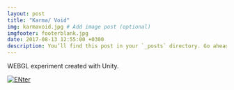 ```yaml
---
layout: post
title: "Karma/ Void"
img: karmavoid.jpg # Add image post (optional)
imgfooter: footerblank.jpg
date: 2017-08-13 12:55:00 +0300
description: You’ll find this post in your `_posts` directory. Go ahead and edit it and re-build the site to see your changes. # Add post description (optional)
---
```

 
WEBGL experiment created with Unity.
<br>

<a href="http://taniagonzaga.github.io/karmavoid/"><img border="0" alt="ENter" img src="../assets/img/karmavoid2.png">
    
